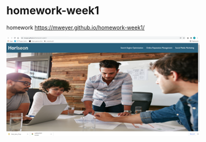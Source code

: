 # homework-week1
homework
https://mweyer.github.io/homework-week1/

![screenshot](https://github.com/mweyer/homework-week1/blob/main/image/homework-screenshot.png)

